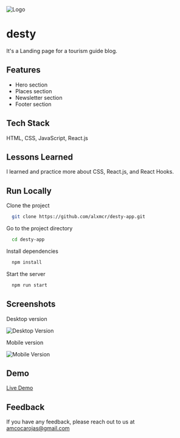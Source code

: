 ![Logo](https://res.cloudinary.com/images-alex-projects/image/upload/v1620432061/Portfolio/desty-images/logo-desty_qn9p0e.png)

# desty

It's a Landing page for a tourism guide blog.


## Features

- Hero section
- Places section
- Newsletter section
- Footer section

  
## Tech Stack

HTML, CSS, JavaScript, React.js

## Lessons Learned

I learned and practice more about CSS, React.js, and React Hooks.

  
## Run Locally

Clone the project

```bash
  git clone https://github.com/alxmcr/desty-app.git
```

Go to the project directory

```bash
  cd desty-app
```

Install dependencies

```bash
  npm install
```

Start the server

```bash
  npm run start
```

  
## Screenshots

Desktop version

![Desktop Version](https://res.cloudinary.com/images-alex-projects/image/upload/v1620410740/Portfolio/desty-images/desty-desktop_is2bkv.png)

Mobile version

![Mobile Version](https://res.cloudinary.com/images-alex-projects/image/upload/v1620410746/Portfolio/desty-images/desty-mobile_e08scx.png)
  
## Demo

[Live Demo](https://desty-app.netlify.app/)

  
## Feedback

If you have any feedback, please reach out to us at amcocarojas@gmail.com

  
